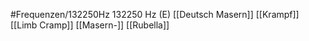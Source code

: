 #Frequenzen/132250Hz
132250 Hz (E)
[[Deutsch Masern]]
[[Krampf]]
[[Limb Cramp]]
[[Masern-]]
[[Rubella]]